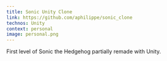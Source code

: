 ```yaml
---
title: Sonic Unity Clone
link: https://github.com/aphilippe/sonic_clone
technos: Unity
context: personal
image: personal.png
---
```


First level of Sonic the Hedgehog partially remade with Unity.